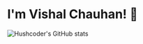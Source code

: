 # I'm Vishal Chauhan! 👋

![Hushcoder's GitHub stats](https://github-readme-stats.vercel.app/api?username=Hushcoder&show_icons=true&theme=transparent)
